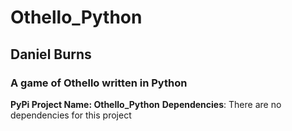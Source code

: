 # Othello_Python
## Daniel Burns
### A game of Othello written in Python
**PyPi Project Name: Othello_Python**
__Dependencies__: There are no dependencies for this project
